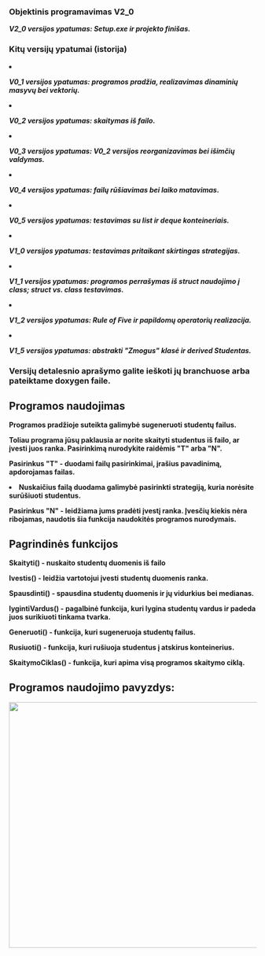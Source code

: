 <h3>Objektinis programavimas V2_0</h3>
<p><b><i>V2_0 versijos ypatumas: Setup.exe ir projekto finišas.</i></b></p>
<h3>Kitų versijų ypatumai (istorija)</h3>
<li><p><b><i>V0_1 versijos ypatumas: programos pradžia, realizavimas dinaminių masyvų bei vektorių.</i><b></p></li>
<li><p><b><i>V0_2 versijos ypatumas: skaitymas iš failo.</i><b></p></li>
<li><p><b><i>V0_3 versijos ypatumas: V0_2 versijos reorganizavimas bei išimčių valdymas.</i><b></p></li>
<li><p><b><i>V0_4 versijos ypatumas: failų rūšiavimas bei laiko matavimas.</i><b></p></li>
<li><p><b><i>V0_5 versijos ypatumas: testavimas su list ir deque konteineriais.</i><b></p></li>
<li><p><b><i>V1_0 versijos ypatumas: testavimas pritaikant skirtingas strategijas.</i><b></p></li>
<li><p><b><i>V1_1 versijos ypatumas: programos perrašymas iš struct naudojimo į class; struct vs. class testavimas.</i><b></p></li>
<li><p><b><i>V1_2 versijos ypatumas: Rule of Five ir papildomų operatorių realizacija.</i><b></p></li>
<li><p><b><i>V1_5 versijos ypatumas: abstrakti "Zmogus" klasė ir derived Studentas.</i><b></p></li>
<h3>Versijų detalesnio aprašymo galite ieškoti jų branchuose arba pateiktame doxygen faile.</h3></li>
<h2>Programos naudojimas</h2>
    <p>Programos pradžioje suteikta galimybė sugeneruoti studentų failus.</p>
    <p>Toliau programa jūsų paklausia ar norite skaityti studentus iš failo, ar įvesti juos ranka. Pasirinkimą nurodykite raidėmis <b>"T"</b> arba <b>"N"</b>.</p>
    <p>Pasirinkus <b>"T"</b> - duodami failų pasirinkimai, įrašius pavadinimą, apdorojamas failas.</p>
      <p><li>Nuskaičius failą duodama galimybė pasirinkti strategiją, kuria norėsite surūšiuoti studentus.</li></p>
    <p>Pasirinkus <b>"N"</b> - leidžiama jums pradėti įvestį ranka. Įvesčių kiekis nėra ribojamas, naudotis šia funkcija naudokitės programos nurodymais.</p>
<h2>Pagrindinės funkcijos </h2>
    <p><b>Skaityti()</b> - nuskaito studentų duomenis iš failo</p>
    <p><b>Ivestis()</b> - leidžia vartotojui įvesti studentų duomenis ranka.</p>
    <p><b>Spausdinti()</b> - spausdina studentų duomenis ir jų vidurkius bei medianas.</p>
    <p><b>lygintiVardus()</b> - pagalbinė funkcija, kuri lygina studentų vardus ir padeda juos surikiuoti tinkama tvarka.</p>
    <p><b>Generuoti()</b> - funkcija, kuri sugeneruoja studentų failus.</p
    <p><b>Rusiuoti()</b> - funkcija, kuri rušiuoja studentus į atskirus konteinerius.</p>
    <p><b>SkaitymoCiklas()</b> - funkcija, kuri apima visą programos skaitymo ciklą.</p>
<h2>Programos naudojimo pavyzdys:</h2>
<img src="https://user-images.githubusercontent.com/116721418/231956298-83a3cdd9-d920-4c71-a0e3-f2fad57bfc14.png" width="900" height="500">
